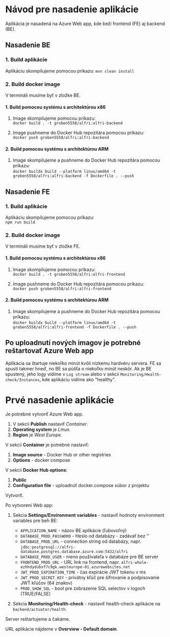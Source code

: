 # Návod pre nasadenie aplikácie
Aplikácia je nasadená na Azure Web app, kde beží frontend (FE) aj backend (BE).

## Nasadenie BE
### 1. Build aplikácie
Aplikáciu skompilujeme pomocou príkazu:
`mvn clean install`

### 2. Build docker image
V termináli musíme byť v zložke BE.

#### 1. Build pomocou systému s architektúrou x86
1. Image skompilujeme pomocou príkazu:  
   `docker build . -t groben5558/alfri:alfri-backend`

2. Image pushneme do Docker Hub repozitára pomocou príkazu:  
   `docker push groben5558/alfri:alfri-backend`

#### 2. Build pomocou systému s architektúrou ARM
1. Image skompilujeme a pushneme do Docker Hub repozitára pomocou príkazu:  
   `docker buildx build --platform linux/amd64 -t groben5558/alfri:alfri-backend -f Dockerfile . --push`

## Nasadenie FE
### 1. Build aplikácie
Aplikáciu skompilujeme pomocou príkazu:  
`npm run build`

### 2. Build docker image
V termináli musíme byť v zložke FE.

#### 1. Build pomocou systému s architektúrou x86
1. Image skompilujeme pomocou príkazu:  
   `docker build . -t groben5558/alfri:alfri-frontend`

2. Image pushneme do Docker Hub repozitára pomocou príkazu:  
   `docker push groben5558/alfri:alfri-frontend`

#### 2. Build pomocou systému s architektúrou ARM
1. Image skompilujeme a pushneme do Docker Hub repozitára pomocou príkazu:  
   `docker buildx build --platform linux/amd64 -t groben5558/alfri:alfri-frontend -f Dockerfile . --push`

## Po uploadnutí nových imagov je potrebné reštartovať Azure Web app
Aplikácia sa štartuje niekoľko minút kvôli nízkemu hardvéru servera. FE sa spustí takmer hneď, no BE sa púšťa o niekoľko minút neskôr. Ak je BE spustený, jeho logy vidíme v `Log stream` alebo v sekcii `Monitoring/Health-check/Instances`, kde aplikáciu vidíme ako "healthy".

# Prvé nasadenie aplikácie
Je potrebné vytvoriť Azure Web app.

1. V sekcii **Publish** nastaviť *Container*.
2. **Operating system** je *Linux*.
3. **Region** je *West Europe*.

V sekcii **Container** je potrebné nastaviť:
1. **Image source** - Docker Hub or other registries
2. **Options** - docker compose

V sekcii **Docker Hub options**:
1. **Public**
2. **Configuration file** - uploadnúť docker.compose súbor z projektu

Vytvoriť.

Po vytvorení Web app:
1. Sekcia **Settings/Environment variables** - nastaviť hodnoty environment variables pre beh BE:
   - `APPLICATION_NAME` - názov BE aplikácie (ľubovoľný)
   - `DATABASE_PROD_PASSWORD` - Heslo od databázy - zadávať bez ''
   - `DATABASE_PROD_URL` - connection string od databázy, napr. `jdbc:postgresql://alfri-database.postgres.database.azure.com:5432/alfri`
   - `DATABASE_PROD_USER` - meno používateľa v databáze pre BE server
   - `FRONTEND_PROD_URL` - URL link na frontend, napr. `alfri-whole-ezhhdydubxf7c9gk.westeurope-01.azurewebsites.net`
   - `JWT_PROD_EXPIRATION_TIME` - čas expirácie JWT tokenu v ms
   - `JWT_PROD_SECRET_KEY` - privátny kľúč pre šifrovanie a podpisovanie JWT kľúčov (64 znakov)
   - `PROD_SHOW_SQL` - bool pre zobrazenie SQL selectov v logoch (TRUE/FALSE)

2. Sekcia **Monitoring/Health-check** - nastaviť health-check aplikácie na `backend/actuator/health`.

Server reštartujeme a čakáme.

URL aplikácie nájdeme v **Overview - Default domain**.
